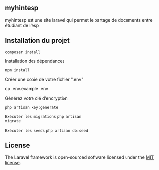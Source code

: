 ## myhintesp
myhintesp est une site laravel qui permet le partage de documents entre étudiant de l'esp 

<h2> Installation du projet</h2>
<code>composer install</code>

<p>Installation des dépendances</p>
<code>npm install</code>

<p>Créer une copie de votre fichier ".env"</p>
<p>cp .env.example .env</p>

<p>Générez votre clé d’encryption</p>
<code>php artisan key:generate</code>

<code>Exécuter les migrations</code>
<code>php artisan migrate</code>

<code>Exécuter les seeds</code>
<code>php artisan db:seed</code>



## License

The Laravel framework is open-sourced software licensed under the [MIT license](https://opensource.org/licenses/MIT).
